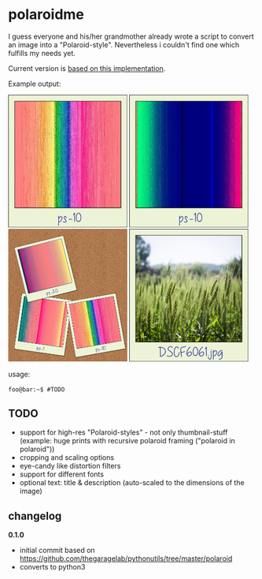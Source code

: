 polaroidme
==========

I guess everyone and his/her grandmother already wrote a script to
convert an image into a "Polaroid-style". Nevertheless i couldn't
find one which fulfills my needs yet.

Current version is [based on this implementation](https://github.com/thegaragelab/pythonutils/tree/master/polaroid).

Example output:

<img src="/examples/example.ps-10.polaroid.jpg" width="48%"></img>
<img src="/examples/example2.ps-10.polaroid.jpg" width="48%"></img>
<img src="/examples/example.corkboard.jpg" width="48%"></img>
<img src="/examples/DSCF6061.polaroid.jpg" width="48%"></img>

usage:

```console
foo@bar:~$ #TODO
```

<!--
example:

```console
foo@bar:~$ ./polaroidme.py ... TODO && feh test.png
```
-->

<!--
literature
----------
- https://craiget.com/python/python-pil-pretty-polaroids
-->

TODO
----
 - support for high-res "Polaroid-styles" - not only thumbnail-stuff
   (example: huge prints with recursive polaroid framing ("polaroid in polaroid"))
 - cropping and scaling options
 - eye-candy like distortion filters
 - support for different fonts
 - optional text: title & description (auto-scaled to the dimensions of the image)


 changelog
 ---------

 **0.1.0**

 - initial commit based on https://github.com/thegaragelab/pythonutils/tree/master/polaroid
 - converts to python3
